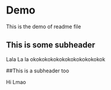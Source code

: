 # Demo

This is the demo of readme file


## This is some subheader

Lala La la 
okokokokokokokokokokokokok


##This is a subheader too

Hi
Lmao
